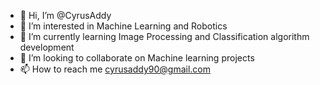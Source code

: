 - 👋 Hi, I’m @CyrusAddy
- 👀 I’m interested in Machine Learning and Robotics
- 🌱 I’m currently learning Image Processing and Classification algorithm development
- 💞️ I’m looking to collaborate on Machine learning projects
- 📫 How to reach me cyrusaddy90@gmail.com

<!---
CyrusAddy/CyrusAddy is a ✨ special ✨ repository because its `README.md` (this file) appears on your GitHub profile.
You can click the Preview link to take a look at your changes.
--->
